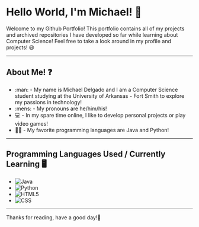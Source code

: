 # Hello World, I'm Michael! 👋
<p>Welcome to my Github Portfolio! This portfolio contains all of my projects and archived repositories I have developed so far while learning about Computer Science! Feel free to take a look around in my profile and projects! 😃</p>
<hr>

<h2>About Me! ❓</h2>
<ul>
<li>:man: - My name is Michael Delgado and I am a Computer Science student studying at the University of Arkansas - Fort Smith to explore my passions in technology!</li>
<li>:mens: - My pronouns are he/him/his!</li>
<li>💻 - In my spare time online, I like to develop personal projects or play video games!</li>
<li>👨‍💻 - My favorite programming languages are Java and Python!</li>
</ul>
<hr>

<h2>Programming Languages Used / Currently Learning 🖥️</h2>  <!--Badges Source: https://github.com/alexandresanlim/Badges4-README.md-Profile-->

- ![Java](https://img.shields.io/badge/java-%23ED8B00.svg?style=for-the-badge&logo=openjdk&logoColor=black)
- ![Python](https://img.shields.io/badge/Python-1163a6?style=for-the-badge&logo=python&logoColor=d9d509)
- ![HTML5](https://img.shields.io/badge/HTML5-E34F26?style=for-the-badge&logo=html5&logoColor=white)
- ![CSS](https://img.shields.io/badge/CSS-1572B6?style=for-the-badge&logo=css3&logoColor=white)


<hr>
<p>Thanks for reading, have a good day!👋</p> 

<!--
**md37971/md37971** is a ✨ _special_ ✨ repository because its `README.md` (this file) appears on your GitHub profile.
-->
<!--
Here are some ideas to get you started:

- 🔭 I’m currently working on ...
- 🌱 I’m currently learning ...
- 👯 I’m looking to collaborate on ...
- 🤔 I’m looking for help with ...
- 💬 Ask me about ...
- 📫 How to reach me: ...
- 😄 Pronouns: ...
- ⚡ Fun fact: ...

-->
